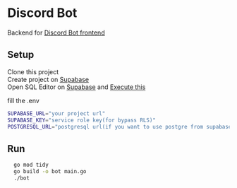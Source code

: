 
# Discord Bot

Backend for [Discord Bot frontend](https://github.com/fdvky1/discord-bot-fe)



## Setup

Clone this project\
Create project on [Supabase](https://supabase.com)\
Open SQL Editor on [Supabase](https://supabase.com) and [Execute this](https://gist.github.com/fdvky1/1bf95e80e2155c228e1ba050aa29ff35)

fill the .env

```bash
SUPABASE_URL="your project url"
SUPABASE_KEY="service role key(for bypass RLS)"
POSTGRESQL_URL="postgresql url(if you want to use postgre from supabase please enable the RLS after table created)"
```


    
## Run

```bash
  go mod tidy
  go build -o bot main.go
  ./bot
```